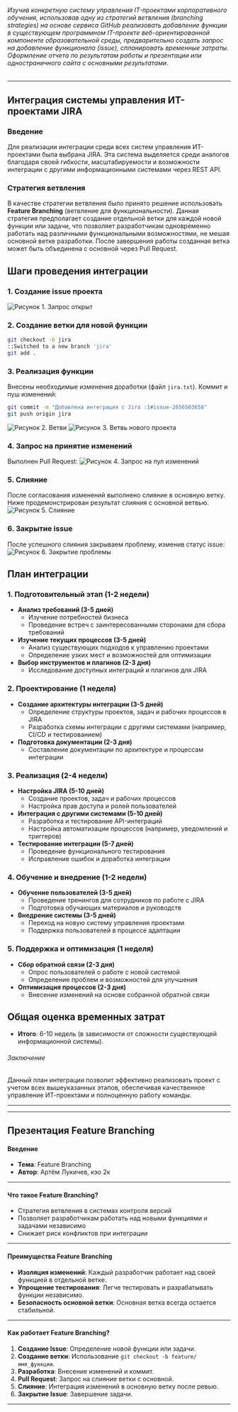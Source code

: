 ###### Изучив конкретную систему управления IT-проектами корпоративного обучения, использовав одну из стратегий ветвления (branching strategies) на основе сервиса GitHub реализовать добавление функции в существующем программном IT-проекте веб-ориентированной компоненте образовательной среды, предварительно создать запрос на добавление функционала (issue), спланировать временные затраты. Оформление отчета по результатам работы и презентации или одностраничного сайта с основными результатами.

------------
## Интеграция системы управления ИТ-проектами JIRA
### Введение
Для реализации интеграции среди всех систем управления ИТ-проектами была выбрана JIRA. Эта система выделяется среди аналогов благодаря своей гибкости, масштабируемости и возможности интеграции с другими информационными системами через REST API.

### Стратегия ветвления
В качестве стратегии ветвления было принято решение использовать **Feature Branching** (ветвление для функциональности). Данная стратегия предполагает создание отдельной ветки для каждой новой функции или задачи, что позволяет разработчикам одновременно работать над различными функциональными возможностями, не мешая основной ветке разработки. После завершения работы созданная ветка может быть объединена с основной через Pull Request.

## Шаги проведения интеграции
### 1. Создание issue проекта

![Рисунок 1. Запрос открыт](pic/issues.png)

### 2. Создание ветки для новой функции

```bash
git checkout -b jira 
::Switched to a new branch 'jira'
git add .

```
### 3. Реализация функции
Внесены необходимые изменения доработки (файл `jira.txt`). 
Коммит и пуш изменений:

```bash
git commit -m "Добавлена интеграция с Jira :1#issue-2656503658"
git push origin jira
```
![Рисунок 2. Ветви](pic/branch2.png)
![Рисунок 3. Ветвь нового проекта](pic/branch1.png)

### 4. Запрос на принятие изменений
Выполнен Pull Request:
![Рисунок 4. Запрос на пул изменений](pic/pull%20request.png)

### 5. Слияние
После согласования изменений выполнено слияние в основную ветку. 
Ниже продемонстрирован результат слияния с основной ветвью.
![Рисунок 5. Слияние](pic/merged.png)

### 6. Закрытие issue
После успешного слияния закрываем проблему, изменив статус issue:
![Рисунок 6. Закрытие проблемы](pic/closed.png)

## План интеграции
### 1. Подготовительный этап (1-2 недели)
- **Анализ требований (3-5 дней)**
  - Изучение потребностей бизнеса
  - Проведение встреч с заинтересованными сторонами для сбора требований
- **Изучение текущих процессов (3-5 дней)**
  - Анализ существующих подходов к управлению проектами
  - Определение узких мест и возможностей для оптимизации
- **Выбор инструментов и плагинов (2-3 дня)**
  - Исследование доступных интеграций и плагинов для JIRA

### 2. Проектирование (1 неделя)
- **Создание архитектуры интеграции (3-5 дней)**
  - Определение структуры проектов, задач и рабочих процессов в JIRA
  - Разработка схемы интеграции с другими системами (например, CI/CD и тестированием)
- **Подготовка документации (2-3 дня)**
  - Составление документации по архитектуре и процессам интеграции

### 3. Реализация (2-4 недели)
- **Настройка JIRA (5-10 дней)**
  - Создание проектов, задач и рабочих процессов
  - Настройка прав доступа и ролей пользователей
- **Интеграция с другими системами (5-10 дней)**
  - Разработка и тестирование API-интеграций
  - Настройка автоматизации процессов (например, уведомлений и триггеров)
- **Тестирование интеграции (5-7 дней)**
  - Проведение функционального тестирования
  - Исправление ошибок и доработка интеграции

### 4. Обучение и внедрение (1-2 недели)
- **Обучение пользователей (3-5 дней)**
  - Проведение тренингов для сотрудников по работе с JIRA
  - Подготовка обучающих материалов и руководств
- **Внедрение системы (3-5 дней)**
  - Переход на новую систему управления проектами
  - Поддержка пользователей в процессе адаптации

### 5. Поддержка и оптимизация (1 неделя)
- **Сбор обратной связи (2-3 дня)**
  - Опрос пользователей о работе с новой системой
  - Определение проблем и возможностей для улучшения
- **Оптимизация процессов (2-3 дня)**
  - Внесение изменений на основе собранной обратной связи

## Общая оценка временных затрат
- **Итого**: 6-10 недель (в зависимости от сложности существующей информационной системы).

###### Заключение
Данный план интеграции позволит эффективно реализовать проект с учетом всех вышеуказанных этапов, обеспечивая качественное управление ИТ-проектами и полноценную работу команды.

------------
------------





## Презентация Feature Branching

#### Введение

- **Тема**: Feature Branching
- **Автор**: Артём Лукичев, кэо 2к

---

#### Что такое Feature Branching?

- Стратегия ветвления в системах контроля версий
- Позволяет разработчикам работать над новыми функциями и задачами независимо
- Снижает риск конфликтов при интеграции

---

#### Преимущества Feature Branching

- **Изоляция изменений**: Каждый разработчик работает над своей функцией в отдельной ветке.
- **Упрощение тестирования**: Легче тестировать и разрабатывать функции независимо.
- **Безопасность основной ветки**: Основная ветка всегда остается стабильной.

---
#### Как работает Feature Branching?

1. **Создание Issue**: Определение новой функции или задачи.
2. **Создание ветки**: Использование `git checkout -b feature/имя_функции`.
3. **Разработка**: Внесение изменений и коммит.
4. **Pull Request**: Запрос на слияние ветки с основной.
5. **Слияние**: Интеграция изменений в основную ветку после ревью.
6. **Закрытие Issue**: Завершение задачи.

---
